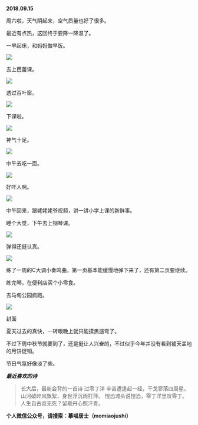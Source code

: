 
          
            
**2018.09.15**

周六啦，天气阴起来，空气质量也好了很多。

最近有点热，这回终于要降一降温了。

一早起床，和妈妈做早饭。




![](img/51001-c58531331ddadeb3.JPG)




去上芭蕾课。




![](img/51001-74cdc14f71c4589f.JPG)




透过百叶窗。




![](img/51001-4077931b9b53eaf2.JPG)




下课啦。




![](img/51001-43e5f8ce9033d6d9.JPG)




神气十足。




![](img/51001-e5ed157af6e7cb24.JPG)




中午去吃一面。




![](img/51001-bd268e0bb7c9d4c9.JPG)




好吓人啊。




![](img/51001-71509e0009e52d20.JPG)




中午回来，跟姥姥姥爷视频，讲一讲小学上课的新鲜事。

睡个大觉，下午去上钢琴课。




![](img/51001-a68807c57093bd6e.JPG)




弹得还挺认真。




![](img/51001-f6ce7f06d9c9f3a9.JPG)




练了一周的C大调小奏鸣曲，第一页基本能缓慢地弹下来了，还有第二页要继续。

练完琴，在便利店买个小零食。

去马甸公园疯跑。




![](img/51001-8428ecf48eff2830.JPG)

封面


夏天过去的真快，一转眼晚上就只能摸黑遛弯了。

不过下周中秋节就要到了，还是挺让人兴奋的，不过似乎今年并没有看到铺天盖地的月饼促销。

节日气氛好像淡了些。


***最近喜欢的诗***
>长大后，最新会背的一首诗
过零丁洋
辛苦遭逢起一经，干戈寥落四周星。
山河破碎风飘絮，身世浮沉雨打萍。
惶恐滩头说惶恐，零丁洋里叹零丁。
人生自古谁无死？留取丹心照汗青。




**个人微信公众号，请搜索：摹喵居士（momiaojushi）**

          
        